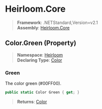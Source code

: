 # Heirloom.Core

> **Framework**: .NETStandard,Version=v2.1  
> **Assembly**: [Heirloom.Core][0]

## Color.Green (Property)

> **Namespace**: [Heirloom][0]  
> **Declaring Type**: [Color][1]

### Green

The color green (#00FF00).

```cs
public static Color Green { get; }
```

> **Returns**: [Color][1]

[0]: ../../../Heirloom.Core.md
[1]: ../Color.md
